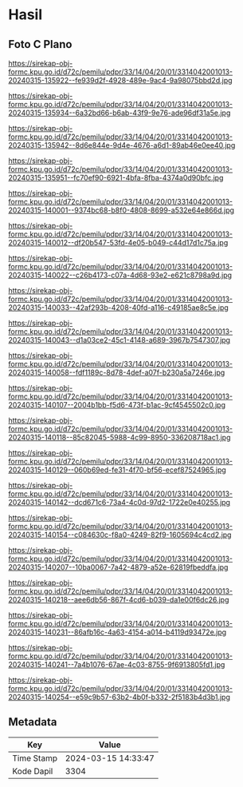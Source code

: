 # Hasil

## Foto C Plano

https://sirekap-obj-formc.kpu.go.id/d72c/pemilu/pdpr/33/14/04/20/01/3314042001013-20240315-135922--fe939d2f-4928-489e-9ac4-9a98075bbd2d.jpg

https://sirekap-obj-formc.kpu.go.id/d72c/pemilu/pdpr/33/14/04/20/01/3314042001013-20240315-135934--6a32bd66-b6ab-43f9-9e76-ade96df31a5e.jpg

https://sirekap-obj-formc.kpu.go.id/d72c/pemilu/pdpr/33/14/04/20/01/3314042001013-20240315-135942--8d6e844e-9d4e-4676-a6d1-89ab46e0ee40.jpg

https://sirekap-obj-formc.kpu.go.id/d72c/pemilu/pdpr/33/14/04/20/01/3314042001013-20240315-135951--fc70ef90-6921-4bfa-8fba-4374a0d90bfc.jpg

https://sirekap-obj-formc.kpu.go.id/d72c/pemilu/pdpr/33/14/04/20/01/3314042001013-20240315-140001--9374bc68-b8f0-4808-8699-a532e64e866d.jpg

https://sirekap-obj-formc.kpu.go.id/d72c/pemilu/pdpr/33/14/04/20/01/3314042001013-20240315-140012--df20b547-53fd-4e05-b049-c44d17d1c75a.jpg

https://sirekap-obj-formc.kpu.go.id/d72c/pemilu/pdpr/33/14/04/20/01/3314042001013-20240315-140022--c26b4173-c07a-4d68-93e2-e621c8798a9d.jpg

https://sirekap-obj-formc.kpu.go.id/d72c/pemilu/pdpr/33/14/04/20/01/3314042001013-20240315-140033--42af293b-4208-40fd-a116-c49185ae8c5e.jpg

https://sirekap-obj-formc.kpu.go.id/d72c/pemilu/pdpr/33/14/04/20/01/3314042001013-20240315-140043--d1a03ce2-45c1-4148-a689-3967b7547307.jpg

https://sirekap-obj-formc.kpu.go.id/d72c/pemilu/pdpr/33/14/04/20/01/3314042001013-20240315-140058--fdf1189c-8d78-4def-a07f-b230a5a7246e.jpg

https://sirekap-obj-formc.kpu.go.id/d72c/pemilu/pdpr/33/14/04/20/01/3314042001013-20240315-140107--2004b1bb-f5d6-473f-b1ac-9cf4545502c0.jpg

https://sirekap-obj-formc.kpu.go.id/d72c/pemilu/pdpr/33/14/04/20/01/3314042001013-20240315-140118--85c82045-5988-4c99-8950-336208718ac1.jpg

https://sirekap-obj-formc.kpu.go.id/d72c/pemilu/pdpr/33/14/04/20/01/3314042001013-20240315-140129--060b69ed-fe31-4f70-bf56-ecef87524965.jpg

https://sirekap-obj-formc.kpu.go.id/d72c/pemilu/pdpr/33/14/04/20/01/3314042001013-20240315-140142--dcd671c6-73a4-4c0d-97d2-1722e0e40255.jpg

https://sirekap-obj-formc.kpu.go.id/d72c/pemilu/pdpr/33/14/04/20/01/3314042001013-20240315-140154--c084630c-f8a0-4249-82f9-1605694c4cd2.jpg

https://sirekap-obj-formc.kpu.go.id/d72c/pemilu/pdpr/33/14/04/20/01/3314042001013-20240315-140207--10ba0067-7a42-4879-a52e-62819fbeddfa.jpg

https://sirekap-obj-formc.kpu.go.id/d72c/pemilu/pdpr/33/14/04/20/01/3314042001013-20240315-140218--aee6db56-867f-4cd6-b039-da1e00f6dc26.jpg

https://sirekap-obj-formc.kpu.go.id/d72c/pemilu/pdpr/33/14/04/20/01/3314042001013-20240315-140231--86afb16c-4a63-4154-a014-b4119d93472e.jpg

https://sirekap-obj-formc.kpu.go.id/d72c/pemilu/pdpr/33/14/04/20/01/3314042001013-20240315-140241--7a4b1076-67ae-4c03-8755-9f6913805fd1.jpg

https://sirekap-obj-formc.kpu.go.id/d72c/pemilu/pdpr/33/14/04/20/01/3314042001013-20240315-140254--e59c9b57-63b2-4b0f-b332-2f5183b4d3b1.jpg


## Metadata

| Key        | Value               |
| ---------- | ------------------- |
| Time Stamp | 2024-03-15 14:33:47 |
| Kode Dapil | 3304                |



